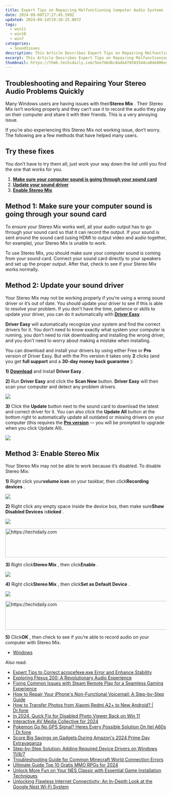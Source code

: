 ```yaml
---
title: Expert Tips on Repairing Malfunctioning Computer Audio Systems
date: 2024-09-08T17:27:45.599Z
updated: 2024-09-14T19:10:25.007Z
tags:
  - win11
  - win10
  - win7
categories:
  - SoundIssues
description: This Article Describes Expert Tips on Repairing Malfunctioning Computer Audio Systems
excerpt: This Article Describes Expert Tips on Repairing Malfunctioning Computer Audio Systems
thumbnail: https://thmb.techidaily.com/5ee746dbc8ada474503544ca04e806e436db5d4104755754e528cce96e41f403.jpg
---
```


## Troubleshooting and Repairing Your Stereo Audio Problems Quickly

Many Windows users are having issues with their**Stereo Mix** . Their Stereo Mix isn’t working properly and they can’t use it to record the audio they play on their computer and share it with their friends. This is a very annoying issue.

 If you’re also experiencing this Stereo Mix not working issue, don’t worry. The following are a few methods that have helped many users.

## Try these fixes

 You don’t have to try them all; just work your way down the list until you find the one that works for you.

1. [**Make sure your computer sound is going through your sound card**](https://tools.techidaily.com/drivereasy/download/)
2. [**Update your sound driver**](https://tools.techidaily.com/drivereasy/download/)
3. [**Enable Stereo Mix**](https://tools.techidaily.com/drivereasy/download/)

##  Method 1: Make sure your computer sound is going through your sound card

 To ensure your Stereo Mix works well, all your audio output has to go through your sound card so that it can record the output. If your sound is sent around the sound card (using HDMI to output video and audio together, for example), your Stereo Mix is unable to work.

 To use Stereo Mix, you should make sure your computer sound is coming from your sound card. Connect your sound card directly to your speakers and set up the proper output. After that, check to see if your Stereo Mix works normally.

##  Method 2: Update your sound driver

 Your Stereo Mix may not be working properly if you’re using a wrong sound driver or it’s out of date. You should update your driver to see if this is able to resolve your problem. If you don’t have the time, patience or skills to update your driver, you can do it automatically with [**Driver Easy**](https://tools.techidaily.com/drivereasy/download/) .

**Driver Easy**  will automatically recognize your system and find the correct drivers for it. You don’t need to know exactly what system your computer is running, you don’t need to risk downloading and installing the wrong driver, and you don’t need to worry about making a mistake when installing.

 You can download and install your drivers by using either Free or **Pro**  version of Driver Easy. But with the Pro version it takes only **2**  clicks (and you get **full support** and a **30-day money back guarantee** ):

**1)** [**Download**](https://tools.techidaily.com/drivereasy/download/) and Install **Driver Easy** .

**2)** Run **Driver Easy** and click the **Scan Now** button. **Driver Easy**  will then scan your computer and detect any problem drivers.

![](https://images.drivereasy.com/wp-content/uploads/2018/03/img_5abddea556a6b.png)

**3)**  Click the **Update**  button next to the sound card to download the latest and correct driver for it. You can also click the **Update All**  button at the bottom right to automatically update all outdated or missing drivers on your computer (this requires the **[Pro version](https://tools.techidaily.com/drivereasy/download/)**  — you will be prompted to upgrade when you click Update All).

![](https://images.drivereasy.com/wp-content/uploads/2018/03/img_5abddeecd0d61.jpg)

##  Method 3: Enable Stereo Mix

 Your Stereo Mix may not be able to work because it’s disabled. To disable Stereo Mix:

**1)** Right click your**volume icon** on your taskbar, then click**Recording devices** .

![](https://images.drivereasy.com/wp-content/uploads/2018/03/img_5abde029539aa.png)

**2)** Right click any empty space inside the device box, then make sure**Show Disabled Devices** is**ticked** .

![](https://images.drivereasy.com/wp-content/uploads/2018/03/img_5abde288b285c.png)

<!-- affiliate ads begin -->
<a href="https://review-au.sjv.io/c/5597632/2098702/14409" target="_top" id="2098702">
  <img src="//a.impactradius-go.com/display-ad/14409-2098702" border="0" alt="https://techidaily.com" width="728" height="90"/>
</a>
<img height="0" width="0" src="https://review-au.sjv.io/i/5597632/2098702/14409" style="position:absolute;visibility:hidden;" border="0" />
<!-- affiliate ads end -->

**3)** Right click**Stereo Mix** , then click**Enable** .

![](https://images.drivereasy.com/wp-content/uploads/2018/03/img_5abde32cf0472.png)

**4)** Right click**Stereo Mix** , then click**Set as Default Device** .

![](https://images.drivereasy.com/wp-content/uploads/2018/03/img_5abde42a1495a.png)

<!-- affiliate ads begin -->
<a href="https://ephamedtechinc.pxf.io/c/5597632/2137228/26400" target="_top" id="2137228">
  <img src="//a.impactradius-go.com/display-ad/26400-2137228" border="0" alt="https://techidaily.com" width="728" height="90"/>
</a>
<img height="0" width="0" src="https://ephamedtechinc.pxf.io/i/5597632/2137228/26400" style="position:absolute;visibility:hidden;" border="0" />
<!-- affiliate ads end -->

**5)** Click**OK** , then check to see if you’re able to record audio on your computer with Stereo Mix.

* [Windows](https://tools.techidaily.com/drivereasy/download/)

<ins class="adsbygoogle"
     style="display:block"
     data-ad-format="autorelaxed"
     data-ad-client="ca-pub-7571918770474297"
     data-ad-slot="1223367746"></ins>

<ins class="adsbygoogle"
     style="display:block"
     data-ad-client="ca-pub-7571918770474297"
     data-ad-slot="8358498916"
     data-ad-format="auto"
     data-full-width-responsive="true"></ins>

<span class="atpl-alsoreadstyle">Also read:</span>
<div><ul>
<li><a href="https://ai-editing-video.techidaily.com/expert-tips-to-correct-acrocefexeexe-error-and-enhance-stability/"><u>Expert Tips to Correct acrocefexe.exe Error and Enhance Stability</u></a></li>
<li><a href="https://ai-editing-video.techidaily.com/exploring-flexus-200-a-revolutionary-audio-experience/"><u>Exploring Flexus 200: A Revolutionary Audio Experience</u></a></li>
<li><a href="https://ai-editing-video.techidaily.com/fixing-common-issues-with-steam-remote-play-for-a-seamless-gaming-experience/"><u>Fixing Common Issues with Steam Remote Play for a Seamless Gaming Experience</u></a></li>
<li><a href="https://fox-that.techidaily.com/how-to-repair-your-iphones-non-functional-voicemail-a-step-by-step-guide/"><u>How to Repair Your iPhone's Non-Functional Voicemail: A Step-by-Step Guide</u></a></li>
<li><a href="https://android-transfer.techidaily.com/how-to-transfer-photos-from-xiaomi-redmi-a2plus-to-new-android-drfone-by-drfone-transfer-from-android-transfer-from-android/"><u>How to Transfer Photos from Xiaomi Redmi A2+ to New Android? | Dr.fone</u></a></li>
<li><a href="https://extra-support.techidaily.com/in-2024-quick-fix-for-disabled-photo-viewer-back-on-win-11/"><u>In 2024, Quick Fix for Disabled Photo Viewer Back on Win 11</u></a></li>
<li><a href="https://extra-support.techidaily.com/interactive-av-media-collective-for-2024/"><u>Interactive AV Media Collective for 2024</u></a></li>
<li><a href="https://android-pokemon-go.techidaily.com/pokemon-go-no-gps-signal-heres-every-possible-solution-on-itel-a60s-drfone-by-drfone-virtual-android/"><u>Pokemon Go No GPS Signal? Heres Every Possible Solution On Itel A60s | Dr.fone</u></a></li>
<li><a href="https://ai-editing-video.techidaily.com/score-big-savings-on-gadgets-during-amazons-2024-prime-day-extravaganza/"><u>Score Big Savings on Gadgets During Amazon's 2024 Prime Day Extravaganza</u></a></li>
<li><a href="https://driver-error.techidaily.com/step-by-step-solution-adding-required-device-drivers-on-windows-1187/"><u>Step-by-Step Solution: Adding Required Device Drivers on Windows 11/8/7</u></a></li>
<li><a href="https://ai-editing-video.techidaily.com/troubleshooting-guide-for-common-minecraft-world-connection-errors/"><u>Troubleshooting Guide for Common Minecraft World Connection Errors</u></a></li>
<li><a href="https://screen-sharing-recording.techidaily.com/ultimate-guide-top-10-gratis-mmo-rpgs-for-2024/"><u>Ultimate Guide Top 10 Gratis MMO RPGs for 2024</u></a></li>
<li><a href="https://ai-editing-video.techidaily.com/unlock-more-fun-on-your-nes-classic-with-essential-game-installation-techniques/"><u>Unlock More Fun on Your NES Classic with Essential Game Installation Techniques</u></a></li>
<li><a href="https://buynow-info.techidaily.com/unlocking-flawless-internet-connectivity-an-in-depth-look-at-the-google-nest-wi-fi-system/"><u>Unlocking Flawless Internet Connectivity: An In-Depth Look at the Google Nest Wi-Fi System</u></a></li>
</ul></div>

